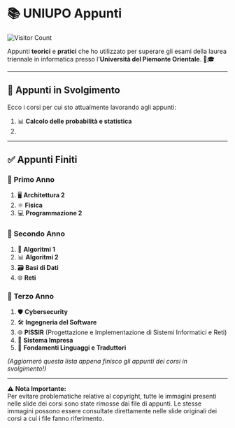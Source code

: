 # 📚 **UNIUPO Appunti**  

![Visitor Count](https://hits.seeyoufarm.com/api/count/incr/badge.svg?url=https://github.com/AlessandroZappatore/UNIUPO_APPUNTI&count_bg=%2379C83D&title_bg=%23555555&icon=github.svg&icon_color=%23E7E7E7&title=visitors&edge_flat=false)

Appunti **teorici** e **pratici** che ho utilizzato per superare gli esami della laurea triennale in informatica presso l'**Università del Piemonte Orientale**. 📘🎓

---

## 🚧 **Appunti in Svolgimento**  
Ecco i corsi per cui sto attualmente lavorando agli appunti:  
1. 📊 **Calcolo delle probabilità e statistica**
2. 
---

## ✅ **Appunti Finiti**  

### 📅 **Primo Anno**  
1. 🖥️ **Architettura 2**  
2. ⚛️ **Fisica**  
3. 💻 **Programmazione 2**  

### 📅 **Secondo Anno**  
1. 🔢 **Algoritmi 1**  
2. 📊 **Algoritmi 2**  
3. 🗃️ **Basi di Dati**  
4. 🌐 **Reti**  

### 📅 **Terzo Anno**  
1. 🛡️ **Cybersecurity**
2. 🛠️ **Ingegneria del Software**
3. 🌐 **PISSIR** (Progettazione e Implementazione di Sistemi Informatici e Reti)
4. 🏢 **Sistema Impresa**
5. 📜 **Fondamenti Linguaggi e Traduttori**  

*(Aggiornerò questa lista appena finisco gli appunti dei corsi in svolgimento!)*  

---

⚠️ **Nota Importante:**  
Per evitare problematiche relative al copyright, tutte le immagini presenti nelle slide dei corsi sono state rimosse dai file di appunti. Le stesse immagini possono essere consultate direttamente nelle slide originali dei corsi a cui i file fanno riferimento.
